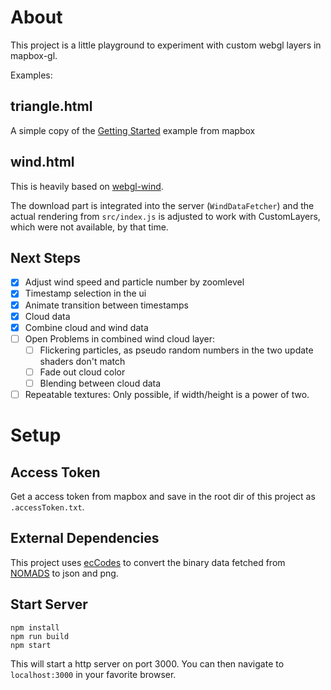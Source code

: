 # About

This project is a little playground to experiment with custom webgl layers in
mapbox-gl.

Examples:

## triangle.html

A simple copy of the [Getting
Started](https://docs.mapbox.com/mapbox-gl-js/example/custom-style-layer/)
example from mapbox
 
## wind.html

This is heavily based on [webgl-wind](https://github.com/mapbox/webgl-wind).

The download part is integrated into the server (`WindDataFetcher`) and the
actual rendering from `src/index.js` is adjusted to work with CustomLayers,
which were not available, by that time.

## Next Steps

- [x] Adjust wind speed and particle number by zoomlevel
- [x] Timestamp selection in the ui
- [x] Animate transition between timestamps
- [X] Cloud data
- [X] Combine cloud and wind data
- [ ] Open Problems in combined wind cloud layer:
	- [ ] Flickering particles, as pseudo random numbers in the two update shaders
		don't match
	- [ ] Fade out cloud color
	- [ ] Blending between cloud data
- [ ] Repeatable textures: Only possible, if width/height is a power of two.

# Setup

## Access Token

Get a access token from mapbox and save in the root dir of this project as
`.accessToken.txt`.

## External Dependencies

This project uses
[ecCodes](https://confluence.ecmwf.int//display/ECC/ecCodes+Home) to convert the
binary data fetched from [NOMADS](https://nomads.ncep.noaa.gov/) to json and
png.

## Start Server

```
npm install
npm run build
npm start
```

This will start a http server on port 3000. You can then navigate to
`localhost:3000` in your favorite browser.
